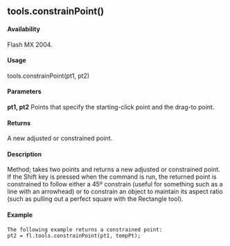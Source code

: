 ## tools.constrainPoint()

#### Availability

Flash MX 2004.

#### Usage

tools.constrainPoint(pt1, pt2)

#### Parameters

**pt1, pt2** Points that specify the starting-click point and the drag-to point.

#### Returns

A new adjusted or constrained point.

#### Description

Method; takes two points and returns a new adjusted or constrained point. If the Shift key is pressed when the command is run, the returned point is constrained to follow either a 45º constrain (useful for something such as a line with an arrowhead) or to constrain an object to maintain its aspect ratio (such as pulling out a perfect square with the Rectangle tool).

#### Example

```
The following example returns a constrained point:
pt2 = fl.tools.constrainPoint(pt1, tempPt);

```